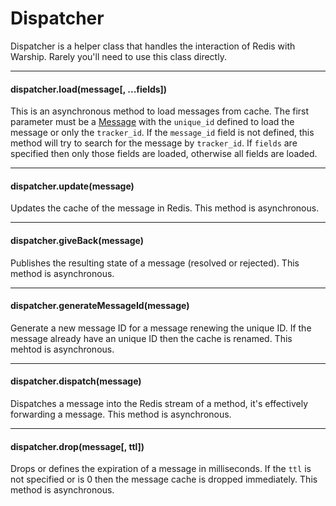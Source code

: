 # Dispatcher

Dispatcher is a helper class that handles the interaction of Redis with Warship. Rarely you'll need to use this class directly.

---------------------------------

#### dispatcher.load(message[, ...fields])

This is an asynchronous method to load messages from cache. The first parameter must be a [Message](api-documentation/message.md) with the `unique_id` defined to load the message or only the `tracker_id`. If the `message_id` field is not defined, this method will try to search for the message by `tracker_id`. If `fields` are specified then only those fields are loaded, otherwise all fields are loaded.

---------------------------------

#### dispatcher.update(message)

Updates the cache of the message in Redis. This method is asynchronous.

---------------------------------

#### dispatcher.giveBack(message)

Publishes the resulting state of a message (resolved or rejected). This method is asynchronous.

---------------------------------

#### dispatcher.generateMessageId(message)

Generate a new message ID for a message renewing the unique ID. If the message already have an unique ID then the cache is renamed. This mehtod is asynchronous.

---------------------------------

#### dispatcher.dispatch(message)

Dispatches a message into the Redis stream of a method, it's effectively forwarding a message. This method is asynchronous.

---------------------------------

#### dispatcher.drop(message[, ttl])

Drops or defines the expiration of a message in milliseconds. If the `ttl` is not specified or is 0 then the message cache is dropped immediately. This method is asynchronous.